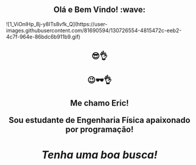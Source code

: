 <h2 align='center'> Olá e Bem Vindo! :wave:</h2>
![1_ViOnlHp_8j-y8ITs8vfk_Q](https://user-images.githubusercontent.com/81690594/130726554-4815472c-eeb2-4c7f-964e-86bdc6b911b9.gif)
<h2 align='center'> 😎👌<h2>
<h2 align='center'> 😉🕶️👌<h2>
<p align='center'>
Me chamo Eric!
</p>
<p align='center'>Sou estudante de Engenharia Física apaixonado por programação!</p>
<h1 align='center'><i>Tenha uma boa busca!</i></h1>
